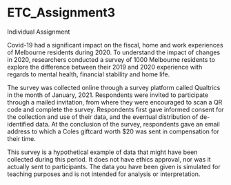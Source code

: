 # ETC_Assignment3

Individual Assignment


Covid-19 had a significant impact on the fiscal, home and work experiences of Melbourne residents during 2020. To understand the impact of changes in 2020, researchers conducted a survey of 1000 Melbourne residents to explore the difference between their 2019 and 2020 experience with regards to mental health, financial stability and home life.

The survey was collected online through a survey platform called Qualtrics in the month of January, 2021. Respondents were invited to participate through a mailed invitation, from where they were encouraged to scan a QR code and complete the survey. Respondents first gave informed consent for the collection and use of their data, and the eventual distribution of de-identified data. At the conclusion of the survey, respondents gave an email address to which a Coles giftcard worth $20 was sent in compensation for their time.

This survey is a hypothetical example of data that might have been collected during this period. It does not have ethics approval, nor was it actually sent to participants. The data you have been given is simulated for teaching purposes and is not intended for analysis or interpretation.
